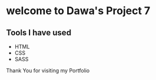 # welcome to Dawa's Project 7

## Tools I have used

 - HTML
 - CSS
 - SASS

Thank You for visiting my Portfolio
